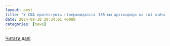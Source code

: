 ```yaml
---
layout: post
title: "У США протестують гіпершвидкісні 155-мм артснаряди на тлі війни Росії проти України"
date: 2024-08-10 20:34:01 +0000
categories: [news]
---
```


[Читати далі](https://news.online.ua/u-ssa-protestuiut-gipersvidkisni-155-mm-artsnariadi-na-tli-viini-rosiyi-proti-ukrayini-883214/)
